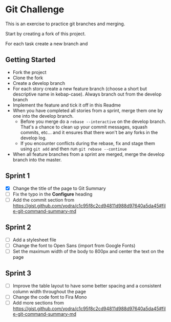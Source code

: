 # Git Challenge

This is an exercise to practice git branches and merging.

Start by creating a fork of this project.

For each task create a new branch and

## Getting Started

- Fork the project
- Clone the fork
- Create a develop branch
- For each story create a new feature branch (choose a short but descriptive name in kebap-case). Always branch out from the develop branch
- Implement the feature and tick it off in this Readme
- When you have completed all stories from a sprint, merge them one by one into the develop branch.
  - Before you merge do a `rebase --interactive` on the develop branch. That's a chance to clean up your commit messages, squash commits, etc... and it ensures that there won't be any forks in the develop log.
  - If you encounter conflicts during the rebase, fix and stage them using `git add` and then run `git rebase --continue`
- When all feature branches from a sprint are merged, merge the develop branch into the master.

## Sprint 1

- [X] Change the title of the page to Git Summary
- [ ] Fix the typo in the **Configure** heading
- [ ] Add the commit section from <https://gist.github.com/yodra/c1c95f8c2cd94811d988d97640a5da45#file-git-command-summary-md>

## Sprint 2

- [ ] Add a stylesheet file
- [ ] Change the font to Open Sans (import from Google Fonts)
- [ ] Set the maximum width of the body to 800px and center the text on the page

## Sprint 3

- [ ] Improve the table layout to have some better spacing and a consistent column width throughout the page
- [ ] Change the code font to Fira Mono
- [ ] Add more sections from <https://gist.github.com/yodra/c1c95f8c2cd94811d988d97640a5da45#file-git-command-summary-md>
